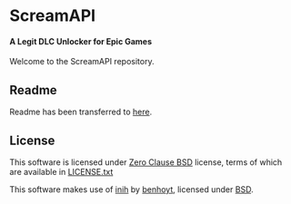 # ScreamAPI
#### A Legit DLC Unlocker for Epic Games
Welcome to the ScreamAPI repository.

## Readme
Readme has been transferred to [here](https://cs.rin.ru/forum/viewtopic.php?f=29&t=106474).

## License
This software is licensed under [Zero Clause BSD](https://en.wikipedia.org/wiki/BSD_licenses#0-clause_license_(%22Zero_Clause_BSD%22)) license, terms of which are available in [LICENSE.txt](LICENSE.txt)

This software makes use of  [inih](https://github.com/benhoyt/inih)
by [benhoyt](https://github.com/benhoyt),
licensed under [BSD](https://github.com/benhoyt/inih/blob/master/LICENSE.txt).